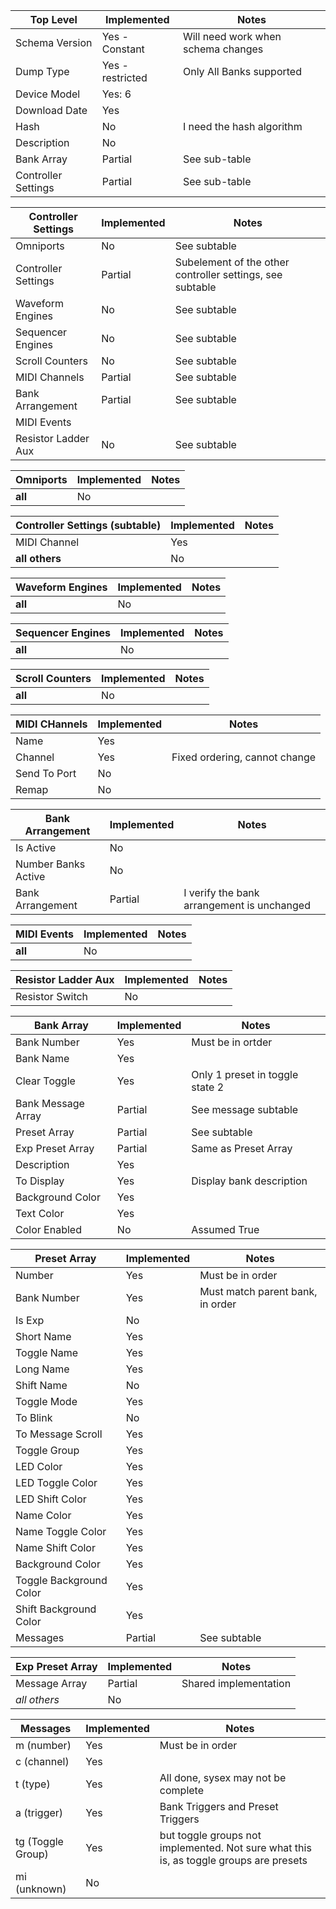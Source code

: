 | Top Level      | Implemented      | Notes                                        |
|----------------|------------------|----------------------------------------------|
| Schema Version | Yes - Constant   | Will need work when schema changes           |
| Dump Type      | Yes - restricted | Only All Banks supported                     |
| Device Model   | Yes: 6           |                                              |
| Download Date  | Yes              |                                              |
| Hash           | No               | I need the hash algorithm                    |
| Description    | No               |                                              |
| Bank Array | Partial | See sub-table |
| Controller Settings | Partial | See sub-table|

| Controller Settings | Implemented | Notes                                                     |
|---------------------|-------------|-----------------------------------------------------------|
| Omniports           | No          | See subtable                                              |
| Controller Settings | Partial     | Subelement of the other controller settings, see subtable |
| Waveform Engines    | No          | See subtable                                              |
| Sequencer Engines   | No          | See subtable                                              |
| Scroll Counters     | No          | See subtable                                              |
| MIDI Channels | Partial     | See subtable                                              |
| Bank Arrangement | Partial     | See subtable                                              |
| MIDI Events |             |                                                           |
| Resistor Ladder Aux | No          | See subtable                                              |

| Omniports | Implemented      | Notes                                        |
|-----------|------------------|----------------------------------------------|
| **all**   | No               |                                              |

| Controller Settings (subtable) | Implemented | Notes                                        |
|--------------------------------|-------------|----------------------------------------------|
| MIDI Channel                   | Yes         |                                              |
| **all others** | No | |

| Waveform Engines | Implemented      | Notes                                        |
|------------------|------------------|----------------------------------------------|
| **all**          | No               |                                              |

| Sequencer Engines | Implemented      | Notes                                        |
|-------------------|------------------|----------------------------------------------|
| **all**           | No               |                                              |

| Scroll Counters | Implemented      | Notes                                        |
|-----------------|------------------|----------------------------------------------|
| **all**         | No               |                                              |

| MIDI CHannels | Implemented | Notes                                        |
|---------------|-------------|----------------------------------------------|
| Name          | Yes         |                                              |
| Channel | Yes | Fixed ordering, cannot change |
| Send To Port | No | |
| Remap | No | |

| Bank Arrangement | Implemented      | Notes                                        |
|------------------|------------------|----------------------------------------------|
| Is Active        | No               |                                              |
| Number Banks Active | No | |
| Bank Arrangement | Partial | I verify the bank arrangement is unchanged |

| MIDI Events | Implemented      | Notes                                        |
|-------------|------------------|----------------------------------------------|
| **all**     | No               |                                              |

| Resistor Ladder Aux | Implemented      | Notes                                        |
|---------------------|------------------|----------------------------------------------|
| Resistor Switch     | No               |                                              |

| Bank Array  | Implemented | Notes                           |
|-------------|-------------|---------------------------------|
| Bank Number | Yes         | Must be in ortder               |
| Bank Name | Yes         |                                 |
| Clear Toggle | Yes         | Only 1 preset in toggle state 2 |
| Bank Message Array | Partial     | See message subtable            |
| Preset Array | Partial     | See subtable                    |
| Exp Preset Array | Partial     | Same as Preset Array            |
| Description | Yes         |                                 |
| To Display | Yes         | Display bank description        |
| Background Color | Yes         |                                 |
| Text Color | Yes         |                                 |
| Color Enabled | No          | Assumed True                    |


| Preset Array            | Implemented | Notes            |
|-------------------------|-------------|------------------|
| Number                  | Yes         | Must be in order |
| Bank Number             | Yes         | Must match parent bank, in order |
| Is Exp                  | No          | |
| Short Name              | Yes         | |
| Toggle Name             | Yes         | |
| Long Name               | Yes         | |
| Shift Name              | No          | |
| Toggle Mode             | Yes         |  |
| To Blink                | No          | |
| To Message Scroll       | Yes         | |
| Toggle Group            | Yes         | |
| LED Color               | Yes         |  |
| LED Toggle Color        | Yes         |  |
| LED Shift Color         | Yes         |  |
| Name Color              | Yes         | |
| Name Toggle Color       | Yes         | |
| Name Shift Color        | Yes         | |
| Background Color        | Yes         | |
| Toggle Background Color | Yes         | |
| Shift Background Color  | Yes         | |
| Messages                | Partial     | See subtable |



| Exp Preset Array | Implemented | Notes                 |
|------------------|-------------|-----------------------|
| Message Array    | Partial     | Shared implementation |
| *all others* | No          | |

| Messages   | Implemented | Notes                                                                                  |
|------------|-------------|----------------------------------------------------------------------------------------|
| m (number) | Yes         | Must be in order                                                                       |
| c (channel) | Yes         |                                                                                        |
| t (type) | Yes         | All done, sysex may not be complete                                                    |
| a (trigger) | Yes         | Bank Triggers and Preset Triggers                                                      |
| tg (Toggle Group) | Yes         | but toggle groups not implemented. Not sure what this is, as toggle groups are presets |
| mi (unknown) | No          |                                                                                        |
